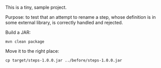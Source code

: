 This is a tiny, sample project.

Purpose: to test that an attempt to rename a step, whose definition is in some external library, is correctly handled and rejected.

Build a JAR:

```shell
mvn clean package
```

Move it to the right place:

```shell
cp target/steps-1.0.0.jar ../before/steps-1.0.0.jar
```
